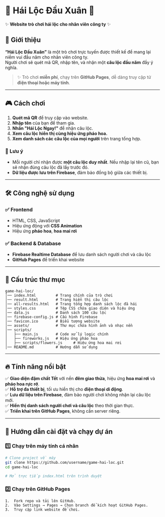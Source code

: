 # 🌿 Hái Lộc Đầu Xuân 🎉

✨ **Website trò chơi hái lộc cho nhân viên công ty** ✨

## 🚀 Giới thiệu

**“Hái Lộc Đầu Xuân”** là một trò chơi trực tuyến được thiết kế để mang lại niềm vui đầu năm cho nhân viên công ty.  
Người chơi sẽ quét mã QR, nhập tên, và nhận một **câu lộc đầu năm** đầy ý nghĩa.

> ✨ Trò chơi **miễn phí**, chạy trên **GitHub Pages**, dễ dàng truy cập từ **điện thoại hoặc máy tính**.

---

## 🎮 Cách chơi

1. **Quét mã QR** để truy cập vào website.
2. **Nhập tên** của bạn để tham gia.
3. **Nhấn "Hái Lộc Ngay!"** để nhận câu lộc.
4. **Xem câu lộc hiển thị cùng hiệu ứng pháo hoa.**
5. **Xem danh sách các câu lộc của mọi người** trên trang tổng hợp.

### 📌 **Lưu ý**
- Mỗi người chỉ nhận được **một câu lộc duy nhất**. Nếu nhập lại tên cũ, bạn sẽ nhận đúng câu lộc đã lấy trước đó.
- **Dữ liệu được lưu trên Firebase**, đảm bảo đồng bộ giữa các thiết bị.

---

## 🛠 Công nghệ sử dụng

### ✅ **Frontend**
- HTML, CSS, JavaScript
- Hiệu ứng động với **CSS Animation**
- Hiệu ứng **pháo hoa**, **hoa mai rơi**

### ✅ **Backend & Database**
- **Firebase Realtime Database** để lưu danh sách người chơi và câu lộc  
- **GitHub Pages** để triển khai website

---

## 📂 Cấu trúc thư mục
```
game-hai-loc/
│── index.html         # Trang chính của trò chơi
│── result.html        # Trang hiển thị câu lộc
│── all-results.html   # Trang tổng hợp danh sách lộc đã hái
│── styles.css         # Tệp CSS chứa giao diện và hiệu ứng
│── data.js            # Danh sách 100 câu lộc
│── firebase-config.js # Cấu hình Firebase
│── favicon.ico        # Biểu tượng website
│── assets/            # Thư mục chứa hình ảnh và nhạc nền
│── scripts/
│   ├── main.js        # Code xử lý logic chính
│   ├── fireworks.js   # Hiệu ứng pháo hoa
│   ├── scripts/flowers.js     # Hiệu ứng hoa mai rơi
│── README.md          # Hướng dẫn sử dụng
```

---

## 🔥 Tính năng nổi bật

✅ **Giao diện đậm chất Tết** với nền **đêm giao thừa**, hiệu ứng **hoa mai rơi** và **pháo hoa rực rỡ**.  
✅ **Hỗ trợ đa thiết bị**, tối ưu hiển thị cho **điện thoại di động**.  
✅ **Lưu dữ liệu trên Firebase**, đảm bảo người chơi không nhận lại câu lộc mới.  
✅ **Hiển thị danh sách người chơi và câu lộc** theo thời gian thực.  
✅ **Triển khai trên GitHub Pages**, không cần server riêng.  

---

## 📖 Hướng dẫn cài đặt và chạy dự án

### **1️⃣ Chạy trên máy tính cá nhân**
```sh
# Clone project về máy
git clone https://github.com/username/game-hai-loc.git
cd game-hai-loc

# Mở trực tiếp index.html trên trình duyệt
```

### **2️⃣ Chạy trên GitHub Pages**
	1.	Fork repo và tải lên GitHub.
	2.	Vào Settings → Pages → Chọn branch để kích hoạt GitHub Pages.
	3.	Truy cập link website để chơi.


